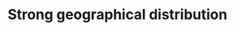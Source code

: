 ---
title: "Strong geographical distribution"
caption: "capturing unique spatial patterns"
image: "aicca-3.png"
order: 3
---